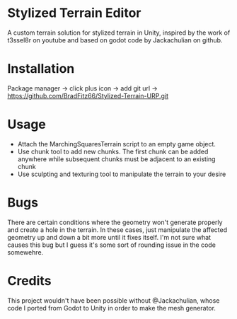 # Stylized Terrain Editor
A custom terrain solution for stylized terrain in Unity, inspired by the work of t3ssel8r on youtube and based on godot code by Jackachulian on github.


# Installation
Package manager -> click plus icon -> add git url -> https://github.com/BradFitz66/Stylized-Terrain-URP.git 

# Usage
* Attach the MarchingSquaresTerrain script to an empty game object. 
* Use chunk tool to add new chunks. The first chunk can be added anywhere while subsequent chunks must be adjacent to an existing chunk
* Use sculpting and texturing tool to manipulate the terrain to your desire

# Bugs
There are certain conditions where the geometry won't generate properly and create a hole in the terrain. In these cases, just manipulate the affected geometry up and down a bit more until it fixes itself.
I'm not sure what causes this bug but I guess it's some sort of rounding issue in the code somewehre.


# Credits
This project wouldn't have been possible without @Jackachulian, whose code I ported from Godot to Unity in order to make the mesh generator.

